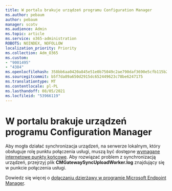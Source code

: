 ```yaml
---
title: W portalu brakuje urządzeń programu Configuration Manager
ms.author: pebaum
author: pebaum
manager: scotv
ms.audience: Admin
ms.topic: article
ms.service: o365-administration
ROBOTS: NOINDEX, NOFOLLOW
localization_priority: Priority
ms.collection: Adm_O365
ms.custom:
- "9001495"
- "4384"
ms.openlocfilehash: 358bb6aa0420a845e51e0b75049c2ae790daf3690e5cfb115b234d82a29e93a7
ms.sourcegitcommit: b5f7da89a650d2915dc652449623c78be6247175
ms.translationtype: MT
ms.contentlocale: pl-PL
ms.lasthandoff: 08/05/2021
ms.locfileid: "53966119"
---
```

# <a name="configuration-manager-devices-missing-in-the-portal"></a>W portalu brakuje urządzeń programu Configuration Manager

Aby mogła działać synchronizacja urządzeń, na serwerze lokalnym, który obsługuje rolę punktu połączenia usługi, muszą być dostępne [wymagane internetowe punkty końcowe](https://docs.microsoft.com/configmgr/tenant-attach/device-sync-actions#internet-endpoints). Aby rozwiązać problem z synchronizacją urządzeń, przejrzyj plik **CMGatewaySyncUploadWorker.log** znajdujący się w punkcie połączenia usługi.

Dowiedz się więcej o [dołączaniu dzierżawy w programie Microsoft Endpoint Manager](https://docs.microsoft.com/configmgr/tenant-attach/).
